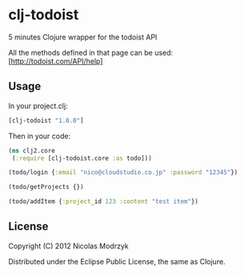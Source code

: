 # clj-todoist

5 minutes Clojure wrapper for the todoist API

All the methods defined in that page can be used:
[http://todoist.com/API/help]

## Usage

In your project.clj:
```clojure
[clj-todoist "1.0.0"]
```

Then in your code:
```clojure
(ns clj2.core
 (:require [clj-todoist.core :as todo]))

(todo/login {:email "nico@cloudstudio.co.jp" :password "12345"})

(todo/getProjects {})

(todo/addItem {:project_id 123 :content "test item"})
```

## License

Copyright (C) 2012 Nicolas Modrzyk

Distributed under the Eclipse Public License, the same as Clojure.
